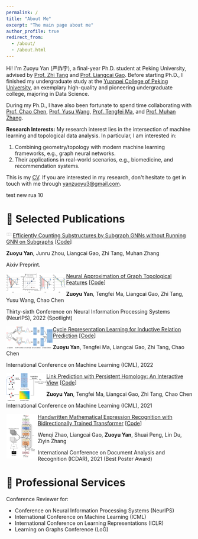 ```yaml
---
permalink: /
title: "About Me"
excerpt: "The main page about me"
author_profile: true
redirect_from: 
  - /about/
  - /about.html
---
```


Hi! I'm Zuoyu Yan (严祚宇), a final-year Ph.D. student at Peking University, advised by [Prof. Zhi Tang](https://www.wict.pku.edu.cn/cpdp/kydw/ggcy/1297369.htm) and [Prof. Liangcai Gao](https://www.icst.pku.edu.cn/szwdclyjs/kydw/ggcy/1288880.htm). Before starting Ph.D., I finished my undergraduate study at the [Yuanpei College of Peking University](https://yuanpei.pku.edu.cn/en/aboutyuanpei/collegeprofile/index.htm), an exemplary high-quality and pioneering undergraduate college, majoring in Data Science.

During my Ph.D., I have also been fortunate to spend time collaborating with [Prof. Chao Chen](https://chaochen.github.io/), [Prof. Yusu Wang](http://yusu.belkin-wang.org/), [Prof. Tengfei Ma](https://sites.google.com/site/matf0123/home), and [Prof. Muhan Zhang](https://muhanzhang.github.io/).

**Research Interests:** My research interest lies in the intersection of machine learning and topological data analysis. In particular, I am interested in: 
1. Combining geometry/topology with modern machine learning frameworks, e.g., graph neural networks.
2. Their applications in real-world scenarios, e.g., biomedicine, and recommendation systems.

This is my [CV](/files/CV.pdf). If you are interested in my research, don't hesitate to get in touch with me through <yanzuoyu3@gmail.com>.

test new rua 10

📝 Selected Publications
======

<img src="/images/ESCGNN.png" align="left" height=10/>

[Efficiently Counting Substructures by Subgraph GNNs without Running GNN on Subgraphs](https://arxiv.org/pdf/2303.10576.pdf) [[Code](https://github.com/pkuyzy/ESC-GNN)]

**Zuoyu Yan**, Junru Zhou, Liangcai Gao, Zhi Tang, Muhan Zhang

Aixiv Preprint. 



<img src="/images/PDGNN.png" align="left" height=55/>

[Neural Approximation of Graph Topological Features](https://arxiv.org/pdf/2201.12032.pdf) [[Code](https://github.com/pkuyzy/TLC-GNN)]

**Zuoyu Yan**, Tengfei Ma, Liangcai Gao, Zhi Tang, Yusu Wang, Chao Chen

Thirty-sixth Conference on Neural Information Processing Systems (NeurIPS), 2022 (Spotlight) 


<img src="/images/CBGNN.png" align="left" height=60/>

[Cycle Representation Learning for Inductive Relation Prediction](https://arxiv.org/pdf/2110.02510.pdf) [[Code](https://github.com/pkuyzy/CBGNN)]

**Zuoyu Yan**, Tengfei Ma, Liangcai Gao, Zhi Tang, Chao Chen

International Conference on Machine Learning (ICML), 2022

<img src="/images/TLCGNN1.png" align="left" height=75/>

[Link Prediction with Persistent Homology: An Interactive View](https://arxiv.org/pdf/2102.10255.pdf) [[Code](https://github.com/pkuyzy/TLC-GNN)]

**Zuoyu Yan**, Tengfei Ma, Liangcai Gao, Zhi Tang, Chao Chen

International Conference on Machine Learning (ICML), 2021

<img src="/images/BTTR.png" align="left" height=120/>

[Handwritten Mathematical Expression Recognition with Bidirectionally Trained Transformer](https://arxiv.org/pdf/2105.02412.pdf) [[Code](https://github.com/Green-Wood/BTTR)]

Wenqi Zhao, Liangcai Gao, **Zuoyu Yan**, Shuai Peng, Lin Du, Ziyin Zhang

International Conference on Document Analysis and Recognition (ICDAR), 2021 (Best Poster Award)


🏫 Professional Services
======
Conference Reviewer for:
* Conference on Neural Information Processing Systems (NeurIPS)
* International Conference on Machine Learning (ICML) 
* International Conference on Learning Representations (ICLR) 
* Learning on Graphs Conference (LoG)
